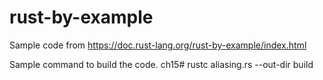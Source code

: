 # rust-by-example

Sample code from https://doc.rust-lang.org/rust-by-example/index.html

Sample command to build the code.
ch15# rustc aliasing.rs --out-dir build
